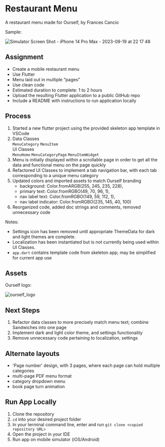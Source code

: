 # Restaurant Menu

A restaurant menu made for Ourself, by Frances Cancio

Sample:

![Simulator Screen Shot - iPhone 14 Pro Max - 2023-09-19 at 22 17 48](https://github.com/fcancio/restaurant-menu/assets/46465328/30de94fb-3aeb-46dd-8009-5db695a20ae2)




## Assignment

- Create a mobile restaurant menu
- Use Flutter
- Menu laid out in multiple “pages”
- Use clean code
- Estimated duration to complete: 1 to 2 hours
- Upload the resulting Flutter application to a public GitHub repo
- Include a README with instructions to run application locally

## Process

1. Started a new flutter project using the provided skeleton app template in VSCode
2. Data Classes <br />
       `MenuCategory` `MenuItem` <br />
   UI Classes <br />
       `MenuHome` `MenuCategoryPage` `MenuItemWidget`
3. Menu is initially displayed within a scrollable page in order to get all the data and functional menu on the page quickly
4. Refactored UI Classes to implement a tab navigation bar, with each tab corresponding to a unique menu category
5. Updated colors and imported assets to match Ourself branding <br />
     - background: Color.fromARGB(255, 245, 235, 228), <br />
     - primary text: Color.fromRGBO(49, 70, 96, 1), <br />
     - nav label text: Color.fromRGBO(149, 59, 112, 1), <br />
     - nav label indicator: Color.fromRGBO(235, 145, 40, 100) <br />
6. Reorganized code, added doc strings and comments, removed unnecessary code

Notes: 
- Settings icon has been removed until appropriate ThemeData for dark and light themes are complete.
- Localization has been instantiated but is not currently being used within UI Classes.
- `app.dart` contains template code from skeleton app; may be simplified for current app use
   

## Assets

Ourself logo:

![ourself_logo](https://github.com/fcancio/restaurant-menu/assets/46465328/3316fd7c-0177-4286-ac10-2b2e3aa7251f)


## Next Steps
1. Refactor data classes to more precisely match menu text; combine Sandwiches into one page
2. Implement dark and light color theme, and settings functionality
3. Remove unnecessary code pertaining to localization, settings

## Alternate layouts
- 'Page number' design, with 3 pages, where each page can hold multiple categories
- multi-page PDF menu format
- category dropdown menu
- book page turn animation


## Run App Locally
1. Clone the repository
2. `cd` into your desired project folder
3. In your terminal command line, enter and run `git clone <copied repository URL>`
4. Open the project in your IDE
5. Run app on mobile simulator (iOS/Android)
